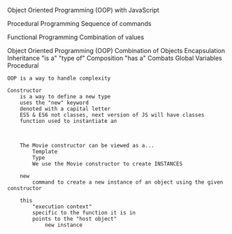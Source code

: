 Object Oriented Programming (OOP) with JavaScript

Procedural Programming
	Sequence of commands

Functional Programming
	Combination of values

Object Oriented Programming (OOP)
	Combination of Objects
		Encapsulation
		Inheritance
			"is a"
			"type of"
		Composition
			"has a"
	Combats 
		Global Variables
		Procedural

	OOP is a way to handle complexity

	Constructor
		is a way to define a new type
		uses the "new" keyword
		denoted with a capital letter
		ES5 & ES6 not classes, next version of JS will have classes
		function used to instantiate an 



		The Movie constructor can be viewed as a...
			Template
			Type
			We use the Movie constructor to create INSTANCES

		new
			command to create a new instance of an object using the given constructor
		
		this
			"execution context"
			specific to the function it is in
			points to the "host object"
				new instance





